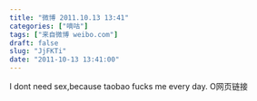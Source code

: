 ```yaml
---
title: "微博 2011.10.13 13:41"
categories: ["嘀咕"]
tags: ["来自微博 weibo.com"]
draft: false
slug: "JjFKTi"
date: "2011-10-13 13:41:00"
---
```


<p>I dont need sex,because taobao fucks me every day. O网页链接 ​​​​</p>
